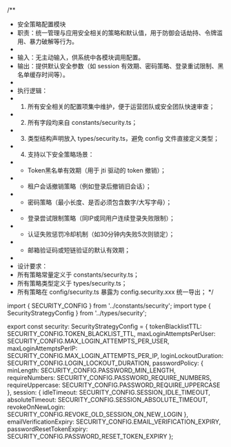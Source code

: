 /**
 * 安全策略配置模块
 * 职责：统一管理与应用安全相关的策略和默认值，用于防御会话劫持、令牌滥用、暴力破解等行为。
 * 
 * 输入：无主动输入，供系统中各模块调用配置。
 * 输出：提供默认安全参数（如 session 有效期、密码策略、登录重试限制、黑名单缓存时间等）。
 * 
 * 执行逻辑：
 * 1. 所有安全相关的配置项集中维护，便于运营团队或安全团队快速审查；
 * 2. 所有字段均来自 constants/security.ts；
 * 3. 类型结构声明放入 types/security.ts，避免 config 文件直接定义类型；
 * 4. 支持以下安全策略场景：
 *    - Token黑名单有效期（用于 jti 驱动的 token 撤销）；
 *    - 租户会话撤销策略（例如登录后撤销旧会话）；
 *    - 密码策略（最小长度、是否必须包含数字/大写字母）；
 *    - 登录尝试限制策略（同IP或同用户连续登录失败限制）；
 *    - 认证失败惩罚冷却机制（如30分钟内失败5次则锁定）；
 *    - 邮箱验证码或短链验证的默认有效期；
 * 
 * 设计要求：
 * 所有策略常量定义于 constants/security.ts；
 * 所有策略类型定义于 types/security.ts；
 * 所有策略在 config/security.ts 暴露为 config.security.xxx 统一导出；
 */

import { SECURITY_CONFIG } from '../constants/security';
import type { SecurityStrategyConfig } from '../types/security';

export const security: SecurityStrategyConfig = {
  tokenBlacklistTTL: SECURITY_CONFIG.TOKEN_BLACKLIST_TTL,
  maxLoginAttemptsPerUser: SECURITY_CONFIG.MAX_LOGIN_ATTEMPTS_PER_USER,
  maxLoginAttemptsPerIP: SECURITY_CONFIG.MAX_LOGIN_ATTEMPTS_PER_IP,
  loginLockoutDuration: SECURITY_CONFIG.LOGIN_LOCKOUT_DURATION,
  passwordPolicy: {
    minLength: SECURITY_CONFIG.PASSWORD_MIN_LENGTH,
    requireNumbers: SECURITY_CONFIG.PASSWORD_REQUIRE_NUMBERS,
    requireUppercase: SECURITY_CONFIG.PASSWORD_REQUIRE_UPPERCASE
  },
  session: {
    idleTimeout: SECURITY_CONFIG.SESSION_IDLE_TIMEOUT,
    absoluteTimeout: SECURITY_CONFIG.SESSION_ABSOLUTE_TIMEOUT,
    revokeOnNewLogin: SECURITY_CONFIG.REVOKE_OLD_SESSION_ON_NEW_LOGIN
  },
  emailVerificationExpiry: SECURITY_CONFIG.EMAIL_VERIFICATION_EXPIRY,
  passwordResetTokenExpiry: SECURITY_CONFIG.PASSWORD_RESET_TOKEN_EXPIRY
};
